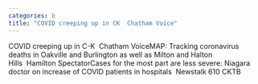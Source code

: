 ```yaml
---
categories: b
title: "COVID creeping up in CK  Chatham Voice"
---
```

COVID creeping up in C-K&nbsp;&nbsp;Chatham VoiceMAP: Tracking coronavirus deaths in Oakville and Burlington as well as Milton and Halton Hills&nbsp;&nbsp;Hamilton SpectatorCases for the most part are less severe: Niagara doctor on increase of COVID patients in hospitals&nbsp;&nbsp;Newstalk 610 CKTB